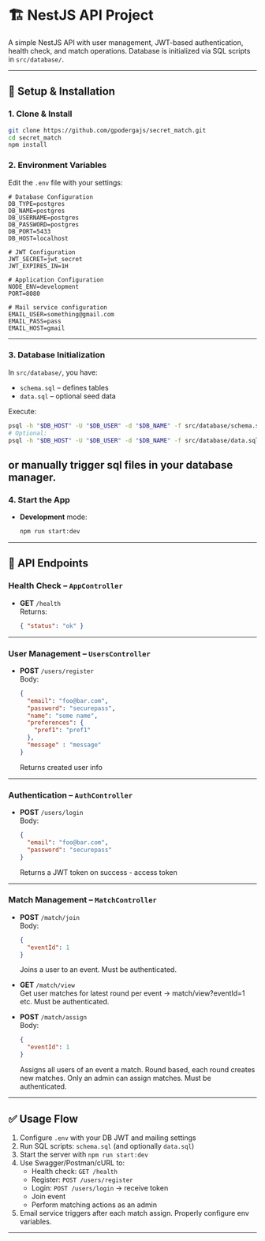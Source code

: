 
# 🏗 NestJS API Project

A simple NestJS API with user management, JWT-based authentication, health check, and match operations. Database is initialized via SQL scripts in `src/database/`.

---

## 🔧 Setup & Installation

### 1. Clone & Install

```bash
git clone https://github.com/gpodergajs/secret_match.git
cd secret_match
npm install
```

### 2. Environment Variables

Edit the `.env` file with your settings:

```env
# Database Configuration
DB_TYPE=postgres
DB_NAME=postgres
DB_USERNAME=postgres
DB_PASSWORD=postgres
DB_PORT=5433
DB_HOST=localhost

# JWT Configuration
JWT_SECRET=jwt_secret
JWT_EXPIRES_IN=1H

# Application Configuration
NODE_ENV=development
PORT=8080

# Mail service configuration
EMAIL_USER=something@gmail.com
EMAIL_PASS=pass
EMAIL_HOST=gmail
```

---

### 3. Database Initialization

In `src/database/`, you have:

- `schema.sql` – defines tables  
- `data.sql` – optional seed data  

Execute:

```bash
psql -h "$DB_HOST" -U "$DB_USER" -d "$DB_NAME" -f src/database/schema.sql
# Optional:
psql -h "$DB_HOST" -U "$DB_USER" -d "$DB_NAME" -f src/database/data.sql
```
or manually trigger sql files in your database manager.
---

### 4. Start the App

- **Development** mode:

  ```bash
  npm run start:dev
  ```
---

## 🚀 API Endpoints

### Health Check – `AppController`

- **GET** `/health`  
  Returns:
  ```json
  { "status": "ok" }
  ```

---

### User Management – `UsersController`

- **POST** `/users/register`  
  Body:
  ```json
  {
    "email": "foo@bar.com",
    "password": "securepass",
    "name": "some name",
    "preferences": {
      "pref1": "pref1"
    },
    "message" : "message"
  }
  ```
  Returns created user info

---

### Authentication – `AuthController`

- **POST** `/users/login`  
  Body:
  ```json
  {
    "email": "foo@bar.com",
    "password": "securepass"
  }
  ```
  Returns a JWT token on success - access token

---

### Match Management – `MatchController`

- **POST** `/match/join`  
  Body:
  ```json
  {
    "eventId": 1
  }
  ```
  Joins a user to an event. Must be authenticated.

- **GET** `/match/view`  
  Get user matches for latest round per event -> match/view?eventId=1 etc. Must be authenticated.

- **POST** `/match/assign`  
  Body:
  ```json
  {
    "eventId": 1
  }
  ```
  Assigns all users of an event a match. Round based, each round creates new matches. Only an admin can assign matches. Must be authenticated.

---

## ✅ Usage Flow

1. Configure `.env` with your DB JWT and mailing settings  
2. Run SQL scripts: `schema.sql` (and optionally `data.sql`)  
3. Start the server with `npm run start:dev`  
4. Use Swagger/Postman/cURL to:
   - Health check: `GET /health`
   - Register: `POST /users/register`
   - Login: `POST /users/login` → receive token
   - Join event
   - Perform matching actions as an admin
5. Email service triggers after each match assign. Properly configure env variables.
---

